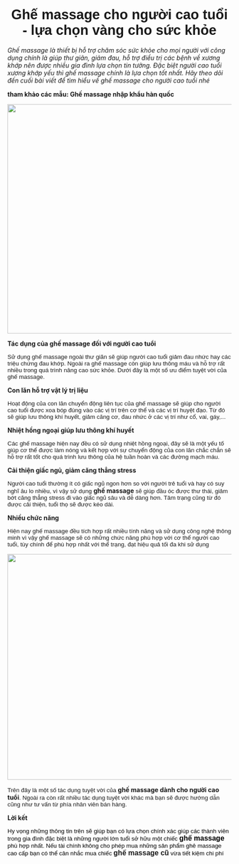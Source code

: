 <h1 dir="ltr" style="text-align: center;"><span style="background-color:transparent; font-family:arial; font-size:23pt">Ghế massage cho người cao tuổi - lựa chọn vàng cho sức khỏe</span></h1>

<p dir="ltr"><em>Ghế massage là thiết bị hỗ trợ chăm sóc sức khỏe cho mọi người với công dụng chính là giúp thư giãn, giảm đau, hỗ trợ điều trị các bệnh về xương khớp nên được nhiều gia đình lựa chọn tin tưởng. Đặc biệt người cao tuổi xương khớp yếu thì ghế massage chính là lựa chọn tốt nhất. Hãy theo dõi đến cuối bài viết để tìm hiểu về ghế massage cho người cao tuổi nhé</em></p>

<p dir="ltr"><strong>tham khảo các mẫu: </strong><a href="https://band.us/band/79727065/post/50" style="text-decoration-line: none;"><strong>Ghế massage nhập khẩu hàn quốc</strong></a></p>

<p dir="ltr" style="text-align:center"><span style="background-color:transparent; font-family:arial; font-size:10pt"><img src="https://lh6.googleusercontent.com/VH23IN-6l3yJqsrdP1ImxQjQIqFYtK3Y5Q-BrbyQ9ImNbJN4UEQuXgndv0SjPG5h948rlaY2VCtmg6LK9jeZOUu7NYFG77WZMg1kd2SJcv4RTpWsICSg2PRb7sRPmySSFhov8503" style="height:516px; margin-left:0px; margin-top:0px; width:601px" /></span></p>

<p dir="ltr"><strong>Tác dụng của ghế massage đối với người cao tuổi</strong></p>

<p dir="ltr"><span style="background-color:transparent; font-family:arial; font-size:10pt">Sử dụng ghế massage ngoài thư giãn sẽ giúp người cao tuổi giảm đau nhức hay các triệu chứng đau khớp. Ngoài ra ghế massage còn giúp lưu thông máu và hỗ trợ rất nhiều trong quá trình nâng cao sức khỏe. Dưới đây là một số ưu điểm tuyệt vời của ghế massage.</span></p>

<p dir="ltr"><strong>Con lăn hỗ trợ vật lý trị liệu</strong></p>

<p dir="ltr"><span style="background-color:transparent; font-family:arial; font-size:10pt">Hoạt động của con lăn chuyển động liên tục của ghế massage sẽ giúp cho người cao tuổi được xoa bóp đúng vào các vị trí trên cơ thể và các vị trí huyệt đạo. Từ đó sẽ giúp lưu thông khí huyết, giảm căng cơ, đau nhức ở các vị trí như cổ, vai, gáy,...</span></p>

<p dir="ltr"><strong>Nhiệt hồng ngoại giúp lưu thông khí huyết</strong></p>

<p dir="ltr"><span style="background-color:transparent; font-family:arial; font-size:10pt">Các ghế massage hiện nay đều có sử dụng nhiệt hồng ngoại, đây sẽ là một yếu tố giúp cơ thể được làm nóng và kết hợp với sự chuyển động của con lăn chắc chắn sẽ hỗ trợ rất tốt cho quá trình lưu thông của hệ tuần hoàn và các đường mạch máu.</span></p>

<p dir="ltr"><strong>Cải thiện giấc ngủ, giảm căng thẳng stress</strong></p>

<p dir="ltr"><span style="background-color:transparent; font-family:arial; font-size:10pt">Người cao tuổi thường ít có giấc ngủ ngon hơn so với người trẻ tuổi và hay có suy nghĩ âu lo nhiều, vì vậy sử dụng </span><a href="https://tinhte.vn/thread/tu-van-ghe-massage-kazuko-co-tot-khong.3348070/" style="text-decoration-line: none;"><strong>ghế massage</strong></a><span style="background-color:transparent; font-family:arial; font-size:10pt"> sẽ giúp đầu óc được thư thái, giảm bớt căng thẳng stress đi vào giấc ngủ sâu và dễ dàng hơn. Tâm trạng cũng từ đó được cải thiện, tuổi thọ sẽ được kéo dài.</span></p>

<p dir="ltr"><strong>Nhiều chức năng</strong></p>

<p dir="ltr"><span style="background-color:transparent; font-family:arial; font-size:10pt">Hiện nay ghế massage đều tích hợp rất nhiều tính năng và sử dụng công nghệ thông minh vì vậy ghế massage sẽ có những chức năng phù hợp với cơ thể người cao tuổi, tùy chính để phù hợp nhất với thể trạng, đạt hiệu quả tối đa khi sử dụng</span></p>

<p dir="ltr" style="text-align:center"><span style="background-color:transparent; font-family:arial; font-size:10pt"><img src="https://lh3.googleusercontent.com/VrZpV8Lr_lsg72FQkK1t7qbF2E7UdgneClfJ0w950tyMiUw0E6sOrAOD-YTrOCpCmaFcFIyDFz04GRrxOX4xeEE9s5q9hNsIAxSKbUxdkGCXlVCUkQnVzXn0drMBSmBHznS5NRLa" style="height:508px; margin-left:0px; margin-top:0px; width:600px" /></span></p>

<p dir="ltr"><span style="background-color:transparent; font-family:arial; font-size:10pt">Trên đây là một số tác dụng tuyệt vời của </span><strong>ghế massage dành cho người cao tuổi</strong><span style="background-color:transparent; font-family:arial; font-size:10pt">. Ngoài ra còn rất nhiều tác dụng tuyệt vời khác mà bạn sẽ được hướng dẫn cũng như tư vấn từ phía nhân viên bán hàng.</span></p>

<p dir="ltr"><strong>Lời kết</strong></p>

<p><span style="font-size:16px"><span style="font-family:arial,helvetica,sans-serif"><span style="background-color:transparent; color:rgb(0, 0, 0)"><span style="background-color:transparent"><span style="background-color:transparent; color:rgb(0, 0, 0)"><span style="background-color:transparent; color:rgb(0, 0, 0); font-family:arial; font-size:12pt"><span style="background-color:transparent; font-family:arial; font-size:10pt">Hy vọng những thông tin trên sẽ giúp bạn có lựa chọn chính xác giúp các thành viên trong gia đình đặc biệt là những người lớn tuổi sở hữu một chiếc </span><strong>ghế massage</strong><span style="background-color:transparent; font-family:arial; font-size:10pt"> phù hợp nhất. Nếu tài chính không cho phép mua những sản phẩm ghê massage cao cấp bạn có thể cân nhắc mua chiếc </span><a href="https://www.facebook.com/TapDoanTheThaoTaiPhat/posts/359485115507173/" style="text-decoration-line: none;"><strong>ghế massage cũ</strong></a><span style="background-color:transparent; font-family:arial; font-size:10pt"> vừa tiết kiệm chi phí</span></span></span></span></span></span></span></p>
